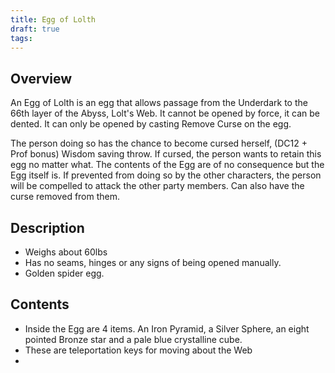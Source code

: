 ```yaml
---
title: Egg of Lolth
draft: true
tags:
---
```

## Overview

An Egg of Lolth is an egg that allows passage from the Underdark to the 66th layer of the Abyss, Lolt's Web. It cannot be opened by force, it can be dented. It can only be opened by casting Remove Curse on the egg. 

The person doing so has the chance to become cursed herself, (DC12 + Prof bonus) Wisdom saving throw. If cursed, the person wants to retain this egg no matter what. The contents of the Egg are of no consequence but the Egg itself is. If prevented from doing so by the other characters, the person will be compelled to attack the other party members. Can also have the curse removed from them.

## Description

- Weighs about 60lbs 
- Has no seams, hinges or any signs of being opened manually.
- Golden spider egg.

## Contents

- Inside the Egg are 4 items. An Iron Pyramid, a Silver Sphere, an eight pointed Bronze star and a pale blue crystalline cube.
- These are teleportation keys for moving about the Web
- 